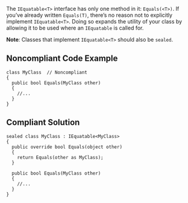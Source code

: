 The `IEquatable<T>` interface has only one method in it: `Equals(<T>)`. If you’ve already written `Equals(T)`, there’s no reason not to explicitly implement `IEquatable<T>`. Doing so expands the utility of your class by allowing it to be used where an `IEquatable` is called for.
 
**Note**: Classes that implement `IEquatable<T>` should also be `sealed`.
 
## Noncompliant Code Example

    class MyClass  // Noncompliant
    {
      public bool Equals(MyClass other)
      {
        //...
      }
    }

## Compliant Solution

    sealed class MyClass : IEquatable<MyClass>
    {
      public override bool Equals(object other)
      {
        return Equals(other as MyClass);
      }
    
      public bool Equals(MyClass other)
      {
        //...
      }
    }
